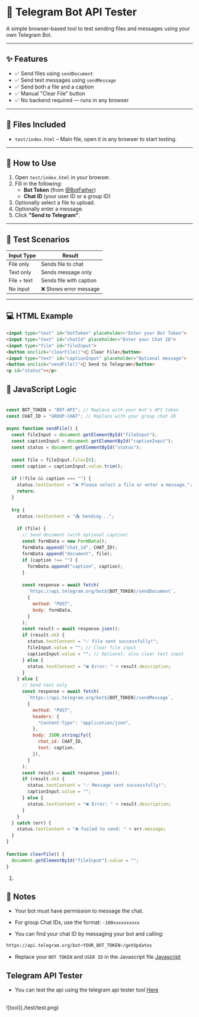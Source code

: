 # 📡 Telegram Bot API Tester

A simple browser-based tool to test sending files and messages using your own Telegram Bot.

---

## ✨ Features

- ✅ Send files using `sendDocument`
- ✅ Send text messages using `sendMessage`
- ✅ Send both a file and a caption
- ✅ Manual "Clear File" button
- ✅ No backend required — runs in any browser

---

## 📁 Files Included

- `test/index.html` – Main file, open it in any browser to start testing.

---

## 🔧 How to Use

1. Open `test/index.html` in your browser.
2. Fill in the following:
   - **Bot Token** (from [@BotFather](https://t.me/BotFather))
   - **Chat ID** (your user ID or a group ID)
3. Optionally select a file to upload.
4. Optionally enter a message.
5. Click **"Send to Telegram"**.

---

## 🧪 Test Scenarios

| Input Type       | Result                              |
|------------------|-------------------------------------|
| File only        | Sends file to chat                  |
| Text only        | Sends message only                  |
| File + text      | Sends file with caption             |
| No input         | ❌ Shows error message               |

---

## 💻 HTML Example

```html
<input type="text" id="botToken" placeholder="Enter your Bot Token">
<input type="text" id="chatId" placeholder="Enter your Chat ID">
<input type="file" id="fileInput">
<button onclick="clearFile()">🧹 Clear File</button>
<input type="text" id="captionInput" placeholder="Optional message">
<button onclick="sendFile()">🚀 Send to Telegram</button>
<p id="status"></p>
```

## 🧠 JavaScript Logic

```javascript 

const BOT_TOKEN = "BOT-API"; // Replace with your bot's API token
const CHAT_ID = "GROUP-CHAT"; // Replace with your group chat ID

async function sendFile() {
  const fileInput = document.getElementById("fileInput");
  const captionInput = document.getElementById("captionInput");
  const status = document.getElementById("status");

  const file = fileInput.files[0];
  const caption = captionInput.value.trim();

  if (!file && caption === "") {
    status.textContent = "❌ Please select a file or enter a message.";
    return;
  }

  try {
    status.textContent = "📤 Sending...";

    if (file) {
      // Send document (with optional caption)
      const formData = new FormData();
      formData.append("chat_id", CHAT_ID);
      formData.append("document", file);
      if (caption !== "") {
        formData.append("caption", caption);
      }

      const response = await fetch(
        `https://api.telegram.org/bot${BOT_TOKEN}/sendDocument`,
        {
          method: "POST",
          body: formData,
        }
      );
      const result = await response.json();
      if (result.ok) {
        status.textContent = "✅ File sent successfully!";
        fileInput.value = ""; // Clear file input
        captionInput.value = ""; // Optional: also clear text input
      } else {
        status.textContent = "❌ Error: " + result.description;
      }
    } else {
      // Send text only
      const response = await fetch(
        `https://api.telegram.org/bot${BOT_TOKEN}/sendMessage`,
        {
          method: "POST",
          headers: {
            "Content-Type": "application/json",
          },
          body: JSON.stringify({
            chat_id: CHAT_ID,
            text: caption,
          }),
        }
      );
      const result = await response.json();
      if (result.ok) {
        status.textContent = "✅ Message sent successfully!";
        captionInput.value = "";
      } else {
        status.textContent = "❌ Error: " + result.description;
      }
    }
  } catch (err) {
    status.textContent = "❌ Failed to send: " + err.message;
  }
}

function clearFile() {
  document.getElementById("fileInput").value = "";
}

```
1.
## 📌 Notes
- Your bot must have permission to message the chat.

- For group Chat IDs, use the format: `-100xxxxxxxxxx`

- You can find your chat ID by messaging your bot and calling:

```bash
https://api.telegram.org/bot<YOUR_BOT_TOKEN>/getUpdates
```

- Replace your `BOT TOKEN` and `USER ID` in the Javascript file [Javascript](index.js)

## Telegram API Tester

- You can test the api using the telegram api tester tool [Here](https://nexsite.github.io/telegram-api-tester/test/)
<br>
![tool](./test/test.png)
